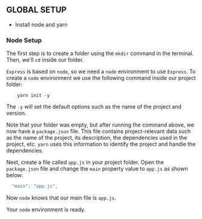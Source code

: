 ## GLOBAL SETUP

- Install node and yarn

### Node Setup

The first step is to create a folder using the `mkdir` command in the terminal. Then, we'll `cd` inside our folder.

`Express` is based on `node`, so we need a `node` environment to use `Express`. To create a `node` environment we use the following command inside our project folder:

```shell
    yarn init -y
```

The `-y` will set the default options such as the name of the project and version.

Note that your folder was empty, but after running the command above, we now have a `package.json` file. This file contains project-relevant data such as the name of the project, its description, the dependencies used in the project, etc. `yarn` uses this information to identify the project and handle the dependencies.

Next, create a file called `app.js` in your project folder. Open the `package.json` file and change the `main` property value to `app.js` as shown below:

```javascript
  "main": "app.js",
```

Now `node` knows that our main file is `app.js`.

Your `node` environment is ready.
